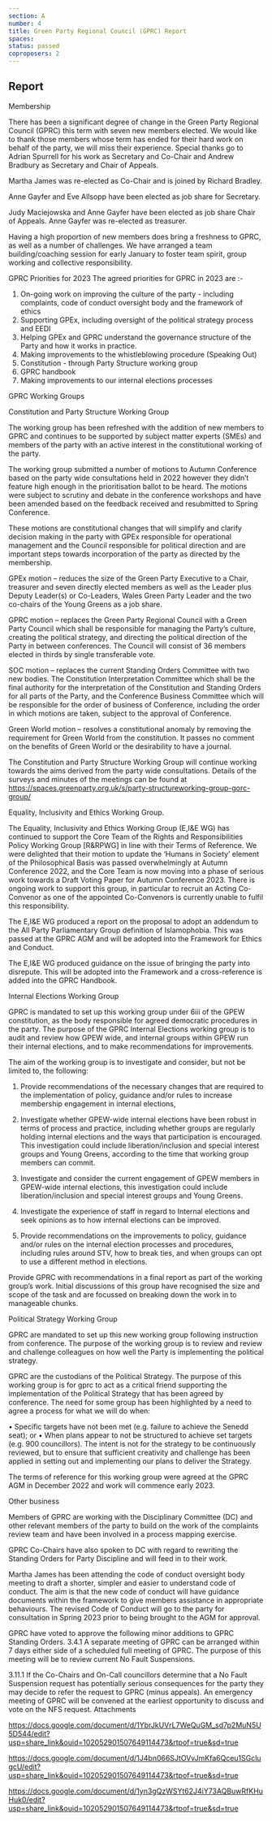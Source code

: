 ```yaml
---
section: A
number: 4
title: Green Party Regional Council (GPRC) Report
spaces:
status: passed
coproposers: 2
---
```

## Report
Membership

There has been a significant degree of change in the Green Party Regional Council (GPRC) this term with seven new members elected. We would like to thank those members whose term has ended for their hard work on behalf of the party, we will miss their experience. Special thanks go to Adrian Spurrell for his work as Secretary and Co-Chair and Andrew Bradbury as Secretary and Chair of Appeals.

Martha James was re-elected as Co-Chair and is joined by Richard Bradley.

Anne Gayfer and Eve Allsopp have been elected as job share for Secretary.

Judy Maciejowska and Anne Gayfer have been elected as job share Chair of Appeals.
Anne Gayfer was re-elected as treasurer.

Having a high proportion of new members does bring a freshness to GPRC, as well as a number of challenges. We have arranged a team building/coaching session for early January to foster team spirit, group working and collective responsibility.

GPRC Priorities for 2023
The agreed priorities for GPRC in 2023 are :-

1. On-going work on improving the culture of the party - including complaints, code of conduct oversight body and the framework of ethics
2. Supporting GPEx, including oversight of the political strategy process and EEDI
3. Helping GPEx and GPRC understand the governance structure of the Party and how it works in practice.
4. Making improvements to the whistleblowing procedure (Speaking Out)
5. Constitution - through Party Structure working group
6. GPRC handbook
7. Making improvements to our internal elections processes

GPRC Working Groups

Constitution and Party Structure Working Group

The working group has been refreshed with the addition of new members to GPRC and continues to be supported by subject matter experts (SMEs) and members of the party with an active interest in the constitutional working of the party.

The working group submitted a number of motions to Autumn Conference based on the party wide consultations held in 2022 however they didn’t feature high enough in the prioritisation ballot to be heard. The motions were subject to scrutiny and debate in the conference workshops and have been amended based on the feedback received and resubmitted to Spring Conference.

These motions are constitutional changes that will simplify and clarify decision making in the party with GPEx responsible for operational management and the Council responsible for political direction and are important steps towards incorporation of the party as directed by the membership.

GPEx motion – reduces the size of the Green Party Executive to a Chair, treasurer and seven directly elected members as well as the Leader plus Deputy Leader(s) or Co-Leaders, Wales Green Party Leader and the two co-chairs of the Young Greens as a job share.

GPRC motion – replaces the Green Party Regional Council with a Green Party Council which shall be responsible for managing the Party’s culture, creating the political strategy, and directing the political direction of the Party in between conferences. The Council will consist of 36 members elected in thirds by single  transferable vote.

SOC motion – replaces the current Standing Orders Committee with two new bodies. The Constitution Interpretation Committee which shall be the final authority for the interpretation of the Constitution and Standing Orders for all parts of the Party, and the Conference Business Committee which will be responsible for the order of business of Conference, including the order in which motions are taken, subject to the approval of Conference.

Green World motion – resolves a constitutional anomaly by removing the requirement for Green World from the constitution. It passes no comment on the benefits of Green World or the desirability to have a journal.

The Constitution and Party Structure Working Group will continue working towards the aims derived from the party wide consultations. Details of the surveys and minutes of the meetings can be found at https://spaces.greenparty.org.uk/s/party-structureworking-group-gorc-group/

Equality, Inclusivity and Ethics Working Group.

The Equality, Inclusivity and Ethics Working Group (E,I&E WG) has continued to support the Core Team of the Rights and Responsibilities Policy Working Group [R&RPWG] in line with their Terms of Reference. We were delighted that their motion to update the ‘Humans in Society’ element of the Philosophical Basis was passed overwhelmingly at Autumn Conference 2022, and the Core Team is now moving into a phase of serious work towards a Draft Voting Paper for Autumn Conference 2023. There is ongoing work to support this group, in particular to recruit an Acting Co-Convenor as one of the appointed Co-Convenors is currently unable to fulfil this responsibility.

The E,I&E WG produced a report on the proposal to adopt an addendum to the All Party Parliamentary Group definition of Islamophobia. This was passed at the GPRC AGM and will be adopted into the Framework for Ethics and Conduct.

The E,I&E WG produced guidance on the issue of bringing the party into disrepute. This will be adopted into the Framework and a cross-reference is added into the GPRC Handbook.

Internal Elections Working Group

GPRC is mandated to set up this working group under 6iii of the GPEW constitution, as the body  responsible for agreed democratic procedures in the party.
The purpose of the GPRC Internal Elections working group is to audit and review how GPEW wide,  and internal groups within GPEW run their internal elections, and to make recommendations for  improvements.

The aim of the working group is to investigate and consider, but not be limited to, the following:

1. Provide recommendations of the necessary changes that are required to the implementation of  policy, guidance and/or rules to increase membership engagement in internal elections,

2. Investigate whether GPEW-wide internal elections have been robust in terms of process and  practice, including whether groups are regularly holding internal elections and the ways that  participation is encouraged. This investigation could include liberation/inclusion and special interest  groups and Young Greens, according to the time that working group members can commit.

3. Investigate and consider the current engagement of GPEW members in GPEW-wide internal  elections, this investigation could include liberation/inclusion and special interest groups and Young  Greens.

4. Investigate the experience of staff in regard to Internal elections and seek opinions as to how  internal elections can be improved.

5. Provide recommendations on the improvements to policy, guidance and/or rules on the internal  election processes and procedures, including rules around STV, how to break ties, and when groups  can opt to use a different method in elections.

Provide GPRC with recommendations in a final report as part of the working group’s work.
Initial discussions of this group have recognised the size and scope of the task and are focussed on breaking down the work in to manageable chunks.

Political Strategy Working Group

GPRC are mandated to set up this new working group following instruction from conference.
The purpose of the working group is to review and review and challenge colleagues on how well the Party is implementing the political strategy.

GPRC are the custodians of the Political Strategy.  The purpose of this working group is for gprc to act as a critical friend supporting the implementation of the Political Strategy that has been agreed by conference.  The need for some group has been highlighted by a need to agree a process for what we will do when:

•	Specific targets have not been met (e.g. failure to achieve the Senedd seat); or
•	When plans appear to not be structured to achieve set targets (e.g. 900 councillors).
The intent is not for the strategy to be continuously reviewed, but to ensure that sufficient creativity and challenge has been applied in setting out and implementing our plans to deliver the Strategy.

The terms of reference for this working group were agreed at the GPRC AGM in December 2022 and work will commence early 2023.

Other business

Members of GPRC are working with the Disciplinary Committee (DC) and other relevant members of the party to build on the work of the complaints review team and have been involved in a process mapping exercise.

GPRC Co-Chairs have also spoken to DC with regard to rewriting the Standing Orders for Party Discipline and will feed in to their work.

Martha James has been attending the code of conduct oversight body meeting to draft a shorter, simpler and easier to understand code of conduct.  The aim is that the new code of conduct will have guidance documents within the framework to give members assistance in appropriate behaviours. The revised Code of Conduct will go to the party for consultation in Spring 2023 prior to being brought to the AGM for approval.

GPRC have voted to approve the following minor additions to GPRC Standing Orders.
3.4.1 A separate meeting of GPRC can be arranged within 7 days either side of a scheduled full meeting of GPRC. The purpose of this meeting will be to review current No Fault Suspensions.

3.11.1 If the Co-Chairs and On-Call councillors determine that a No Fault Suspension request has potentially serious consequences for the party they may decide to refer the request to GPRC (minus appeals). An emergency meeting of GPRC will be convened at the earliest opportunity  to discuss and vote on the NFS request.
Attachments

https://docs.google.com/document/d/1YbrJkUVrL7WeQuGM_sd7p2MuN5U5D544/edit?usp=share_link&ouid=102052901507649114473&rtpof=true&sd=true

https://docs.google.com/document/d/1J4bn066SJtOVvJmKfa6Qceu1SGclugcU/edit?usp=share_link&ouid=102052901507649114473&rtpof=true&sd=true

https://docs.google.com/document/d/1yn3gQzWSYt62J4iY73AQBuwRfKHuHuk0/edit?usp=share_link&ouid=102052901507649114473&rtpof=true&sd=true
